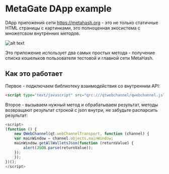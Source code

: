 # MetaGate DApp example
DApp приложения сети https://metahash.org - это не только статичные HTML страницы с картинками, это полноценная экосистема с множетсвом внутренних методов.

![alt text](https://raw.githubusercontent.com/xboston/metahash-dapp-with-javascript-connect-example/master/images/dapp-wallet-0005.png)

Это приложение использует два самых простых метода - получение списка кошельков пользователя тестовой и главной сети MetaHash.

## Как это работает
Первое - подключаем библиотеку взаимодействия со внутренним API:
```html
<script type="text/javascript" src="qrc:///qtwebchannel/qwebchannel.js"></script>
```

Второе - вызываем нужный метод и обрабатываем результат, методы возвращают результат строкой с json внутри, не забудьте распарсить результат:
```js
<script>
(function () {
    new QWebChannel(qt.webChannelTransport, function (channel) {
    var mainWindow = channel.objects.mainWindow;
    mainWindow.getAllWalletsJson(function (returnValue) {
        alert(JSON.parse(returnValue));
    });
    });
})();
</script>
```
